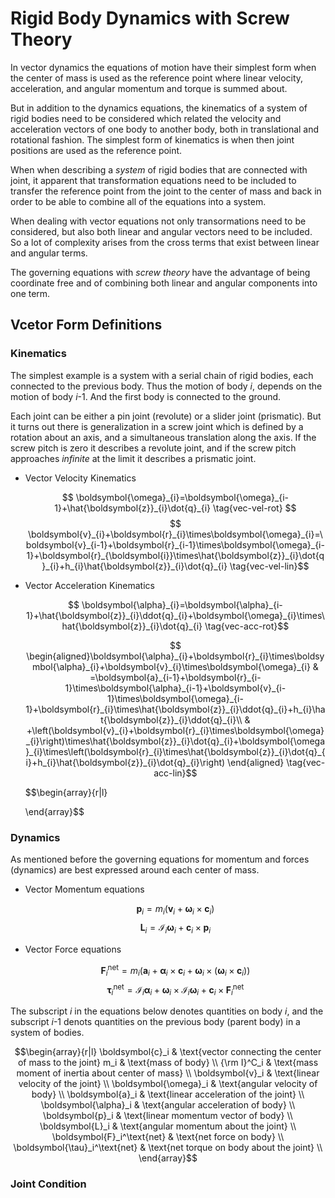 # Rigid Body Dynamics with Screw Theory

In vector dynamics the equations of motion have their simplest form when the center of mass is used as the reference point where linear velocity, acceleration, and angular momentum and torque is summed about. 

But in addition to the dynamics equations, the kinematics of a system of rigid bodies need to be considered which related the velocity and acceleration vectors of one body to another body, both in translational and rotational fashion. The simplest form of kinematics is when then joint positions are used as the reference point. 

When when describing a _system_ of rigid bodies that are connected with joint, it apparent that transformation equations need to be included to transfer the reference point from the joint to the center of mass and back in order to be able to combine all of the equations into a system.

When dealing with vector equations not only transormations need to be considered, but also both linear and angular vectors need to be included. So a lot of complexity arises from the cross terms that exist between linear and angular terms. 

The governing equations with *screw theory* have the advantage of being coordinate free and of combining both linear and angular components into one term. 

## Vcetor Form Definitions

### Kinematics

The simplest example is a system with a serial chain of rigid bodies, each connected to the previous body. Thus the motion of body _i_, depends on the motion of body _i_-1. And the first body is connected to the ground.

Each joint can be either a pin joint (revolute) or a slider joint (prismatic). But it turns out there is generalization in a screw joint which is defined by a rotation about an axis, and a simultaneous translation along the axis. If the screw pitch is zero it describes a revolute joint, and if the screw pitch approaches _infinite_ at the limit it describes a prismatic joint.

 - Vector Velocity Kinematics
    
    $$ \boldsymbol{\omega}_{i}=\boldsymbol{\omega}_{i-1}+\hat{\boldsymbol{z}}_{i}\dot{q}_{i} \tag{vec-vel-rot} $$
    $$ \boldsymbol{v}_{i}+\boldsymbol{r}_{i}\times\boldsymbol{\omega}_{i}=\boldsymbol{v}_{i-1}+\boldsymbol{r}_{i-1}\times\boldsymbol{\omega}_{i-1}+\boldsymbol{r}_{\boldsymbol{i}}\times\hat{\boldsymbol{z}}_{i}\dot{q}_{i}+h_{i}\hat{\boldsymbol{z}}_{i}\dot{q}_{i} \tag{vec-vel-lin}$$

 - Vector Acceleration Kinematics
  
    $$ \boldsymbol{\alpha}_{i}=\boldsymbol{\alpha}_{i-1}+\hat{\boldsymbol{z}}_{i}\ddot{q}_{i}+\boldsymbol{\omega}_{i}\times\hat{\boldsymbol{z}}_{i}\dot{q}_{i} \tag{vec-acc-rot}$$

    $$ \begin{aligned}\boldsymbol{\alpha}_{i}+\boldsymbol{r}_{i}\times\boldsymbol{\alpha}_{i}+\boldsymbol{v}_{i}\times\boldsymbol{\omega}_{i} & =\boldsymbol{a}_{i-1}+\boldsymbol{r}_{i-1}\times\boldsymbol{\alpha}_{i-1}+\boldsymbol{v}_{i-1}\times\boldsymbol{\omega}_{i-1}+\boldsymbol{r}_{i}\times\hat{\boldsymbol{z}}_{i}\ddot{q}_{i}+h_{i}\hat{\boldsymbol{z}}_{i}\ddot{q}_{i}\\
     & +\left(\boldsymbol{v}_{i}+\boldsymbol{r}_{i}\times\boldsymbol{\omega}_{i}\right)\times\hat{\boldsymbol{z}}_{i}\dot{q}_{i}+\boldsymbol{\omega}_{i}\times\left(\boldsymbol{r}_{i}\times\hat{\boldsymbol{z}}_{i}\dot{q}_{i}+h_{i}\hat{\boldsymbol{z}}_{i}\dot{q}_{i}\right)
    \end{aligned} \tag{vec-acc-lin}$$

    $$\begin{array}{r|l}

    \end{array}$$

### Dynamics

As mentioned before the governing equations for momentum and forces (dynamics) are best expressed around each center of mass. 

 - Vector Momentum equations

    $$ \boldsymbol{p}_{i}=m_{i}\left(\boldsymbol{v}_{i}+\boldsymbol{\omega}_{i}\times\boldsymbol{c}_{i}\right) \tag{vec-mom-lin}$$
    $$ \boldsymbol{L}_{i}=\mathcal{I}_{i}\boldsymbol{\omega}_{i}+\boldsymbol{c}_{i}\times\boldsymbol{p}_{i} $$

 - Vector Force equations
  
    $$ \boldsymbol{F}_i^\text{net} = m_i \left(\boldsymbol{a}_{i}+\boldsymbol{\alpha}_{i}\times\boldsymbol{c}_{i}+\boldsymbol{\omega}_{i}\times\left(\boldsymbol{\omega}_{i}\times\boldsymbol{c}_{i}\right)\right) \tag{vec-frc-lin}$$
    $$ \boldsymbol{\tau}_i^\text{net} = \mathcal{I}_{i} \boldsymbol{\alpha}_i + \boldsymbol{\omega}_i\times \mathcal{I}_{i} \boldsymbol{\omega}_i + \boldsymbol{c}_i \times \boldsymbol{F}_i^\text{net} \tag{vec-frc-ang}$$

The subscript _i_ in the equations below denotes quantities on body _i_, and the subscript _i_-1 denots quantities on the previous body (parent body) in a system of bodies.

$$\begin{array}{r|l}
\boldsymbol{c}_i & \text{vector connecting the center of mass to the joint}
m_i & \text{mass of body} \\
{\rm I}^C_i & \text{mass moment of inertia about center of mass} \\
\boldsymbol{v}_i & \text{linear velocity of the joint} \\
\boldsymbol{\omega}_i & \text{angular velocity of body} \\
\boldsymbol{a}_i & \text{linear acceleration of the joint} \\
\boldsymbol{\alpha}_i & \text{angular acceleration of body} \\
\boldsymbol{p}_i & \text{linear momentum vector of body} \\
\boldsymbol{L}_i & \text{angular momentum about the joint} \\
\boldsymbol{F}_i^\text{net} & \text{net force on body} \\
\boldsymbol{\tau}_i^\text{net} & \text{net torque on body about the joint} \\
\end{array}$$

### Joint Condition


